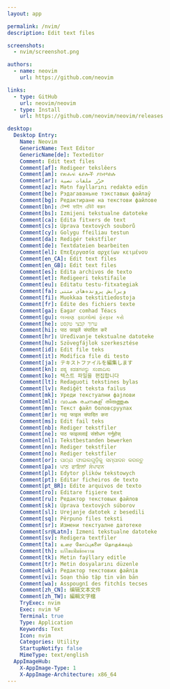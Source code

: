 ```yaml
---
layout: app

permalink: /nvim/
description: Edit text files

screenshots:
  - nvim/screenshot.png

authors:
  - name: neovim
    url: https://github.com/neovim

links:
  - type: GitHub
    url: neovim/neovim
  - type: Install
    url: https://github.com/neovim/neovim/releases

desktop:
  Desktop Entry:
    Name: Neovim
    GenericName: Text Editor
    GenericName[de]: Texteditor
    Comment: Edit text files
    Comment[af]: Redigeer tekslêers
    Comment[am]: የጽሑፍ ፋይሎች ያስተካክሉ
    Comment[ar]: حرّر ملفات نصية
    Comment[az]: Mətn fayllarını redaktə edin
    Comment[be]: Рэдагаваньне тэкставых файлаў
    Comment[bg]: Редактиране на текстови файлове
    Comment[bn]: টেক্স্ট ফাইল এডিট করুন
    Comment[bs]: Izmijeni tekstualne datoteke
    Comment[ca]: Edita fitxers de text
    Comment[cs]: Úprava textových souborů
    Comment[cy]: Golygu ffeiliau testun
    Comment[da]: Redigér tekstfiler
    Comment[de]: Textdateien bearbeiten
    Comment[el]: Επεξεργασία αρχείων κειμένου
    Comment[en_CA]: Edit text files
    Comment[en_GB]: Edit text files
    Comment[es]: Edita archivos de texto
    Comment[et]: Redigeeri tekstifaile
    Comment[eu]: Editatu testu-fitxategiak
    Comment[fa]: ویرایش پرونده‌های متنی
    Comment[fi]: Muokkaa tekstitiedostoja
    Comment[fr]: Édite des fichiers texte
    Comment[ga]: Eagar comhad Téacs
    Comment[gu]: લખાણ ફાઇલોમાં ફેરફાર કરો
    Comment[he]: ערוך קבצי טקסט
    Comment[hi]: पाठ फ़ाइलें संपादित करें
    Comment[hr]: Uređivanje tekstualne datoteke
    Comment[hu]: Szövegfájlok szerkesztése
    Comment[id]: Edit file teks
    Comment[it]: Modifica file di testo
    Comment[ja]: テキストファイルを編集します
    Comment[kn]: ಪಠ್ಯ ಕಡತಗಳನ್ನು ಸಂಪಾದಿಸು
    Comment[ko]: 텍스트 파일을 편집합니다
    Comment[lt]: Redaguoti tekstines bylas
    Comment[lv]: Rediģēt teksta failus
    Comment[mk]: Уреди текстуални фајлови
    Comment[ml]: വാചക രചനകള് തിരുത്തുക
    Comment[mn]: Текст файл боловсруулах
    Comment[mr]: गद्य फाइल संपादित करा
    Comment[ms]: Edit fail teks
    Comment[nb]: Rediger tekstfiler
    Comment[ne]: पाठ फाइललाई संशोधन गर्नुहोस्
    Comment[nl]: Tekstbestanden bewerken
    Comment[nn]: Rediger tekstfiler
    Comment[no]: Rediger tekstfiler
    Comment[or]: ପାଠ୍ଯ ଫାଇଲଗୁଡ଼ିକୁ ସମ୍ପାଦନ କରନ୍ତୁ
    Comment[pa]: ਪਾਠ ਫਾਇਲਾਂ ਸੰਪਾਦਨ
    Comment[pl]: Edytor plików tekstowych
    Comment[pt]: Editar ficheiros de texto
    Comment[pt_BR]: Edite arquivos de texto
    Comment[ro]: Editare fişiere text
    Comment[ru]: Редактор текстовых файлов
    Comment[sk]: Úprava textových súborov
    Comment[sl]: Urejanje datotek z besedili
    Comment[sq]: Përpuno files teksti
    Comment[sr]: Измени текстуалне датотеке
    Comment[sr@Latn]: Izmeni tekstualne datoteke
    Comment[sv]: Redigera textfiler
    Comment[ta]: உரை கோப்புகளை தொகுக்கவும்
    Comment[th]: แก้ไขแฟ้มข้อความ
    Comment[tk]: Metin faýllary editle
    Comment[tr]: Metin dosyalarını düzenle
    Comment[uk]: Редактор текстових файлів
    Comment[vi]: Soạn thảo tập tin văn bản
    Comment[wa]: Asspougnî des fitchîs tecses
    Comment[zh_CN]: 编辑文本文件
    Comment[zh_TW]: 編輯文字檔
    TryExec: nvim
    Exec: nvim %F
    Terminal: true
    Type: Application
    Keywords: Text
    Icon: nvim
    Categories: Utility
    StartupNotify: false
    MimeType: text/english
  AppImageHub:
    X-AppImage-Type: 1
    X-AppImage-Architecture: x86_64
---
```

